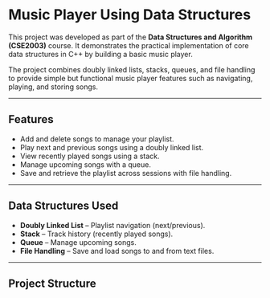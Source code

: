 # Music Player Using Data Structures  

This project was developed as part of the **Data Structures and Algorithm (CSE2003)** course. It demonstrates the practical implementation of core data structures in C++ by building a basic music player.  

The project combines doubly linked lists, stacks, queues, and file handling to provide simple but functional music player features such as navigating, playing, and storing songs.  

---

## Features  
- Add and delete songs to manage your playlist.  
- Play next and previous songs using a doubly linked list.  
- View recently played songs using a stack.  
- Manage upcoming songs with a queue.  
- Save and retrieve the playlist across sessions with file handling.  

---

## Data Structures Used  
- **Doubly Linked List** – Playlist navigation (next/previous).  
- **Stack** – Track history (recently played songs).  
- **Queue** – Manage upcoming songs.  
- **File Handling** – Save and load songs to and from text files.  

---

## Project Structure  

